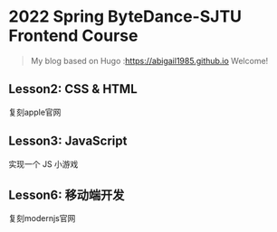# 2022 Spring ByteDance-SJTU Frontend Course

> My blog based on Hugo :https://abigail1985.github.io
> Welcome!
## Lesson2: CSS & HTML
复刻apple官网

## Lesson3: JavaScript
实现一个 JS 小游戏

## Lesson6: 移动端开发
复刻modernjs官网
